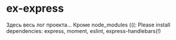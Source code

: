 # ex-express
Здесь весь лог проекта... Кроме node_modules (((:
Please install dependencies: express, moment, eslint, express-handlebars(!)
